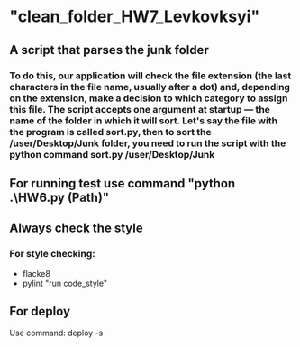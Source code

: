 # "clean_folder_HW7_Levkovksyi"

## A script that parses the junk folder

### To do this, our application will check the file extension (the last characters in the file name, usually after a dot) and, depending on the extension, make a decision to which category to assign this file. The script accepts one argument at startup — the name of the folder in which it will sort. Let's say the file with the program is called sort.py, then to sort the /user/Desktop/Junk folder, you need to run the script with the python command sort.py /user/Desktop/Junk

## For running test use command "python .\HW6.py (Path)"

## Always check the style

### For style checking:

- flacke8
- pylint
  "run code_style"

## For deploy

Use command: deploy -s <environment>
